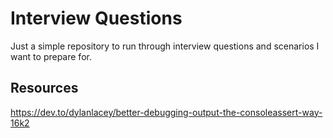 # Interview Questions
Just a simple repository to run through interview questions and scenarios I want to prepare for.

## Resources
https://dev.to/dylanlacey/better-debugging-output-the-consoleassert-way-16k2